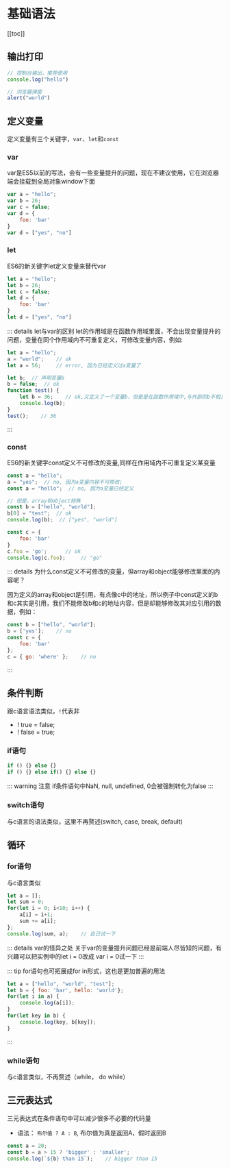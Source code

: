 # 基础语法

[[toc]]

## 输出打印

``` js
// 控制台输出，推荐使用
console.log("hello")

// 浏览器弹窗
alert("world")
```

## 定义变量

定义变量有三个关键字，`var`、`let`和`const`

### var

var是ES5以前的写法，会有一些变量提升的问题，现在不建议使用，它在浏览器端会挂载到全局对象window下面

``` js
var a = "hello";
var b = 26;
var c = false;
var d = {
    foo: 'bar'
}
var d = ["yes", "no"]
```

### let

ES6的新关键字let定义变量来替代var

``` js
let a = "hello";
let b = 26;
let c = false;
let d = {
    foo: 'bar'
}
let d = ["yes", "no"]
```

::: details let与var的区别
let的作用域是在函数作用域里面，不会出现变量提升的问题，变量在同个作用域内不可重复定义，可修改变量内容，例如:

``` js
let a = "hello";
a = "world";    // ok
let a = 56;     // error, 因为已经定义过a变量了

let b;  // 声明变量b
b = false;  // ok
function test() {
    let b = 36;    // ok,又定义了一个变量b，但是是在函数作用域中,与外部的b不相关
    console.log(b);
}
test();    // 36
```

:::

### const

ES6的新关键字const定义不可修改的变量,同样在作用域内不可重复定义某变量

``` js
const a = "hello";
a = "yes";  // no, 因为a变量内容不可修改;
const a = "hello";  // no, 因为a变量已经定义

// 但是，array和object特殊
const b = ["hello", "world"];
b[0] = "test";  // ok
console.log(b);  // ["yes", "world"]

const c = {
    foo: 'bar'
}
c.foo = 'go';      // ok
console.log(c.foo);     // "go"
```

::: details 为什么const定义不可修改的变量，但array和object能够修改里面的内容呢？

因为定义的array和object是引用，有点像c中的地址，所以例子中const定义的b和c其实是引用，我们不能修改b和c的地址内容，但是却能够修改其对应引用的数据，例如：

``` js
const b = ["hello", "world"];
b = ['yes'];    // no
const c = {
    foo: 'bar'
};
c = { go: 'where' };    // no
```
:::

## 条件判断

跟c语言语法类似，`!`代表非

- ! true = false;
- ! false = true;

### if语句

``` js
if () {} else {}
if () {} else if() {} else {}
```

::: warning 注意
if条件语句中NaN, null, undefined, 0会被强制转化为false
:::

### switch语句

与c语言的语法类似，这里不再赘述(switch, case, break, default)

## 循环

### for语句

与c语言类似

``` js
let a = [];
let sum = 0;
for(let i = 0; i<10; i++) {
    a[i] = i+1;
    sum += a[i];
};
console.log(sum, a);    // 自己试一下
```

::: details var的怪异之处
关于var的变量提升问题已经是前端人尽皆知的问题，有兴趣可以把实例中的let i = 0改成 var i = 0试一下
:::

::: tip
for语句也可拓展成for in形式，这也是更加普遍的用法

``` js
let a = ["hello", "world", "test"];
let b = { foo: 'bar', hello: 'world'};
for(let i in a) {
    console.log(a[i]);
}
for(let key in b) {
    console.log(key, b[key]);
}
```

:::

### while语句

与c语言类似，不再赘述（while， do while）

## 三元表达式

三元表达式在条件语句中可以减少很多不必要的代码量

- 语法： `布尔值 ? A : B`, 布尔值为真是返回A，假时返回B

``` js
const a = 20;
const b = a > 15 ? 'bigger' : 'smaller';
console.log(`${b} than 15`);    // bigger than 15
``` 